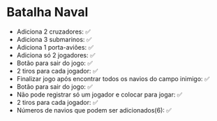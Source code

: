 # Batalha Naval

<ul>
    <li>Adiciona 2 cruzadores: ✅</li>
    <li>Adiciona 3 submarinos: ✅</li>
    <li>Adiciona 1 porta-aviões: ✅</li>
    <li>Adiciona só 2 jogadores: ✅</li>
    <li>Botão para sair do jogo: ✅</li>
    <li>2 tiros para cada jogador: ✅</li>
    <li>Finalizar jogo após encontrar todos os navios do campo inimigo: ✅</li>
    <li>Botão para sair do jogo: ✅</li>
    <li>Não pode registrar só um jogador e colocar para jogar: ✅</li>
    <li>2 tiros para cada jogador: ✅</li>
    <li>Números de navios que podem ser adicionados(6): ✅</li>
</ul>